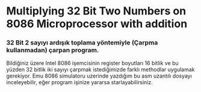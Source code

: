 # Multiplying 32 Bit Two Numbers on 8086 Microprocessor with addition

### 32 Bit 2 sayıyı ardışık toplama yöntemiyle (Çarpma kullanmadan) çarpan program.
Bildiğiniz üzere Intel 8086 işemcisinin register boyutları 16 bitlik ve bu yüzden 32 bitlik iki sayıyı çarpmak istediğimizde farklı methodlar uygulamak gerekiyor.
Emu 8086 simulatoru uzerinde yazdığım bu asm uzantılı dosyayı inceleyebilir, eğer program işinize yararsa starlayabilirsiniz. 
